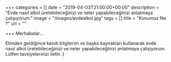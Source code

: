 +++
categories = []
date = "2019-04-03T21:00:00+00:00"
description = "Evde nasıl alkol üretebileceğinizi ve neler yapabileceğinizi anlatmaya çalışıyorum."
image = "/images/evdealkol.jpg"
tags = []
title = "Konumuz Ne ?"
url = ""

+++
Merhabalar...

Elimden geldiğince kendi bilgilerim ve başka kaynakları kullanarak evde nasıl alkol üretebileceğinizi ve neler yapabileceğinizi anlatmaya çalışıyorum. Lütfen tavsiyelerinizi iletin :)